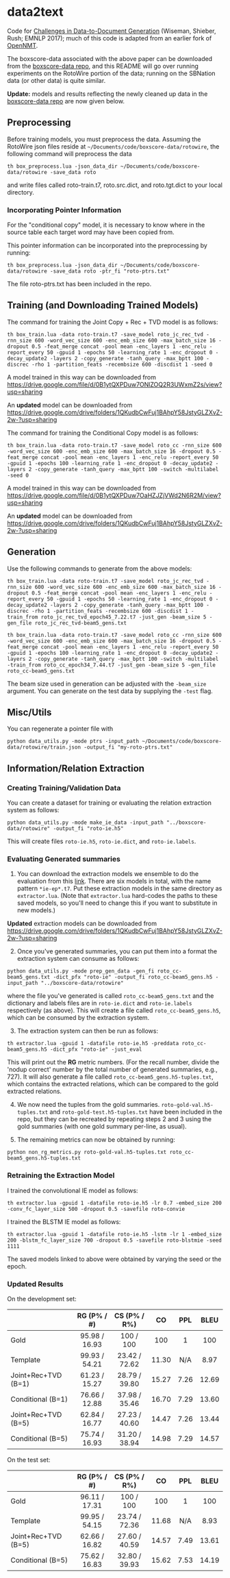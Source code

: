 # data2text

Code for [Challenges in Data-to-Document Generation](https://arxiv.org/abs/1707.08052) (Wiseman, Shieber, Rush; EMNLP 2017); much of this code is adapted from an earlier fork of [OpenNMT](https://github.com/OpenNMT/OpenNMT).

The boxscore-data associated with the above paper can be downloaded from the [boxscore-data repo](https://github.com/harvardnlp/boxscore-data), and this README will go over running experiments on the RotoWire portion of the data; running on the SBNation data (or other data) is quite similar.

**Update:** models and results reflecting the newly cleaned up data in the [boxscore-data repo](https://github.com/harvardnlp/boxscore-data) are now given below.

## Preprocessing
Before training models, you must preprocess the data. Assuming the RotoWire json files reside at `~/Documents/code/boxscore-data/rotowire`, the following command will preprocess the data

```
th box_preprocess.lua -json_data_dir ~/Documents/code/boxscore-data/rotowire -save_data roto
```

and write files called roto-train.t7, roto.src.dict, and roto.tgt.dict to your local directory.

### Incorporating Pointer Information
For the "conditional copy" model, it is necessary to know where in the source table each target word may have been copied from.

This pointer information can be incorporated into the preprocessing by running:

```
th box_preprocess.lua -json_data_dir ~/Documents/code/boxscore-data/rotowire -save_data roto -ptr_fi "roto-ptrs.txt"
```

The file roto-ptrs.txt has been included in the repo.


## Training (and Downloading Trained Models)
The command for training the Joint Copy + Rec + TVD model is as follows:

```
th box_train.lua -data roto-train.t7 -save_model roto_jc_rec_tvd -rnn_size 600 -word_vec_size 600 -enc_emb_size 600 -max_batch_size 16 -dropout 0.5 -feat_merge concat -pool mean -enc_layers 1 -enc_relu -report_every 50 -gpuid 1 -epochs 50 -learning_rate 1 -enc_dropout 0 -decay_update2 -layers 2 -copy_generate -tanh_query -max_bptt 100 -discrec -rho 1 -partition_feats -recembsize 600 -discdist 1 -seed 0
```

A model trained in this way can be downloaded from  https://drive.google.com/file/d/0B1ytQXPDuw7ONlZOQ2R3UWxmZ2s/view?usp=sharing

An **updated** model can be downloaded from https://drive.google.com/drive/folders/1QKudbCwFuj1BAhpY58JstyGLZXvZ-2w-?usp=sharing


The command for training the Conditional Copy model is as follows:

```
th box_train.lua -data roto-train.t7 -save_model roto_cc -rnn_size 600 -word_vec_size 600 -enc_emb_size 600 -max_batch_size 16 -dropout 0.5 -feat_merge concat -pool mean -enc_layers 1 -enc_relu -report_every 50 -gpuid 1 -epochs 100 -learning_rate 1 -enc_dropout 0 -decay_update2 -layers 2 -copy_generate -tanh_query -max_bptt 100 -switch -multilabel -seed 0
```

A model trained in this way can be downloaded from https://drive.google.com/file/d/0B1ytQXPDuw7OaHZJZjVWd2N6R2M/view?usp=sharing

An **updated** model can be downloaded from https://drive.google.com/drive/folders/1QKudbCwFuj1BAhpY58JstyGLZXvZ-2w-?usp=sharing

## Generation
Use the following commands to generate from the above models:

```
th box_train.lua -data roto-train.t7 -save_model roto_jc_rec_tvd -rnn_size 600 -word_vec_size 600 -enc_emb_size 600 -max_batch_size 16 -dropout 0.5 -feat_merge concat -pool mean -enc_layers 1 -enc_relu -report_every 50 -gpuid 1 -epochs 50 -learning_rate 1 -enc_dropout 0 -decay_update2 -layers 2 -copy_generate -tanh_query -max_bptt 100 -discrec -rho 1 -partition_feats -recembsize 600 -discdist 1 -train_from roto_jc_rec_tvd_epoch45_7.22.t7 -just_gen -beam_size 5 -gen_file roto_jc_rec_tvd-beam5_gens.txt
```

```
th box_train.lua -data roto-train.t7 -save_model roto_cc -rnn_size 600 -word_vec_size 600 -enc_emb_size 600 -max_batch_size 16 -dropout 0.5 -feat_merge concat -pool mean -enc_layers 1 -enc_relu -report_every 50 -gpuid 1 -epochs 100 -learning_rate 1 -enc_dropout 0 -decay_update2 -layers 2 -copy_generate -tanh_query -max_bptt 100 -switch -multilabel -train_from roto_cc_epoch34_7.44.t7 -just_gen -beam_size 5 -gen_file roto_cc-beam5_gens.txt
 ```

The beam size used in generation can be adjusted with the `-beam_size` argument. You can generate on the test data by supplying the `-test` flag.

## Misc/Utils
You can regenerate a pointer file with

```
python data_utils.py -mode ptrs -input_path ~/Documents/code/boxscore-data/rotowire/train.json -output_fi "my-roto-ptrs.txt"
```

## Information/Relation Extraction

### Creating Training/Validation Data
You can create a dataset for training or evaluating the relation extraction system as follows:

```
python data_utils.py -mode make_ie_data -input_path "../boxscore-data/rotowire" -output_fi "roto-ie.h5"
```

This will create files `roto-ie.h5`, `roto-ie.dict`, and `roto-ie.labels`.

### Evaluating Generated summaries
1. You can download the extraction models we ensemble to do the evaluation from this [link](https://drive.google.com/drive/u/1/folders/0B1ytQXPDuw7OdjBCUW50S2VIdDQ). There are six models in total, with the name pattern `*ie-ep*.t7`. Put these extraction models in the same directory as `extractor.lua`. (Note that `extractor.lua` hard-codes the paths to these saved models, so you'll need to change this if you want to substitute in new models.)

**Updated** extraction models can be downloaded from https://drive.google.com/drive/folders/1QKudbCwFuj1BAhpY58JstyGLZXvZ-2w-?usp=sharing

2. Once you've generated summaries, you can put them into a format the extraction system can consume as follows:

```
python data_utils.py -mode prep_gen_data -gen_fi roto_cc-beam5_gens.txt -dict_pfx "roto-ie" -output_fi roto_cc-beam5_gens.h5 -input_path "../boxscore-data/rotowire"
```

where the file you've generated is called `roto_cc-beam5_gens.txt` and the dictionary and labels files are in `roto-ie.dict` and `roto-ie.labels` respectively (as above). This will create a file called `roto_cc-beam5_gens.h5`, which can be consumed by the extraction system.

3. The extraction system can then be run as follows:

```
th extractor.lua -gpuid 1 -datafile roto-ie.h5 -preddata roto_cc-beam5_gens.h5 -dict_pfx "roto-ie" -just_eval
```

This will print out the **RG** metric numbers. (For the recall number, divide the 'nodup correct' number by the total number of generated summaries, e.g., 727). It will also generate a file called `roto_cc-beam5_gens.h5-tuples.txt`, which contains the extracted relations, which can be compared to the gold extracted relations.

4. We now need the tuples from the gold summaries. `roto-gold-val.h5-tuples.txt` and `roto-gold-test.h5-tuples.txt` have been included in the repo, but they can be recreated by repeating steps 2 and 3 using the gold summaries (with one gold summary per-line, as usual).

5. The remaining metrics can now be obtained by running:

```
python non_rg_metrics.py roto-gold-val.h5-tuples.txt roto_cc-beam5_gens.h5-tuples.txt
```

### Retraining the Extraction Model
I trained the convolutional IE model as follows:

```
th extractor.lua -gpuid 1 -datafile roto-ie.h5 -lr 0.7 -embed_size 200 -conv_fc_layer_size 500 -dropout 0.5 -savefile roto-convie
```

I trained the BLSTM IE model as follows:

```
th extractor.lua -gpuid 1 -datafile roto-ie.h5 -lstm -lr 1 -embed_size 200 -blstm_fc_layer_size 700 -dropout 0.5 -savefile roto-blstmie -seed 1111
```

The saved models linked to above were obtained by varying the seed or the epoch.


### Updated Results

On the development set:

|                    | RG (P% / #) | CS (P% / R%) | CO  | PPL | BLEU |
|--------------------|:-----------:|:------------:|:---:|:---:|:----:|
|Gold                |95.98 / 16.93| 100 / 100    | 100 | 1   |100   |
|Template            |99.93 / 54.21| 23.42 / 72.62|11.30|N/A  |8.97  |
|Joint+Rec+TVD (B=1) |61.23 / 15.27|28.79 / 39.80 |15.27|7.26 |12.69 |
|Conditional   (B=1) |76.66 / 12.88|37.98 / 35.46 |16.70|7.29 |13.60 |
|Joint+Rec+TVD (B=5) |62.84 / 16.77|27.23 / 40.60 |14.47|7.26 |13.44 |
|Conditional   (B=5) |75.74 / 16.93|31.20 / 38.94 |14.98|7.29 |14.57 |


On the test set:


|                    | RG (P% / #) | CS (P% / R%) | CO  | PPL | BLEU |
|--------------------|:-----------:|:------------:|:---:|:---:|:----:|
|Gold                |96.11 / 17.31| 100 / 100    | 100 | 1   |100   |
|Template            |99.95 / 54.15| 23.74 / 72.36|11.68|N/A  |8.93  |
|Joint+Rec+TVD (B=5) |62.66 / 16.82|27.60 / 40.59 |14.57| 7.49 |13.61 |
|Conditional   (B=5) |75.62 / 16.83|32.80 / 39.93 |15.62| 7.53 |14.19 |
